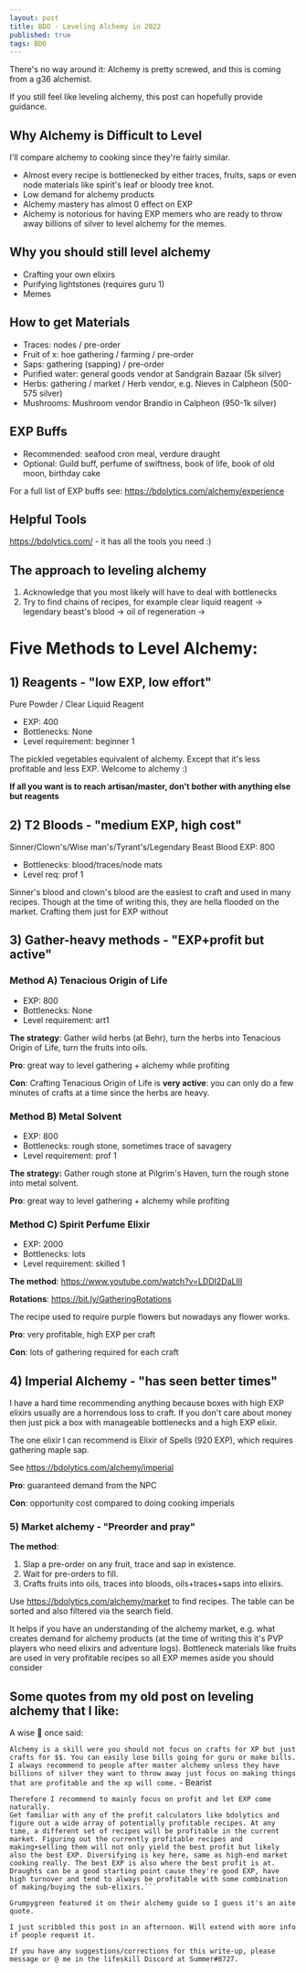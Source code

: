 ```yaml
---
layout: post
title: BDO - Leveling Alchemy in 2022
published: true
tags: BDO
---
```


There's no way around it: Alchemy is pretty screwed, and this is coming from a g36 alchemist.

If you still feel like leveling alchemy, this post can hopefully provide guidance.


## Why Alchemy is Difficult to Level
I'll compare alchemy to cooking since they're fairly similar.
- Almost every recipe is bottlenecked by either traces, fruits, saps or even node materials like spirit's leaf or bloody tree knot.
- Low demand for alchemy products
- Alchemy mastery has almost 0 effect on EXP
- Alchemy is notorious for having EXP memers who are ready to throw away billions of silver to level alchemy for the memes.

## Why you should still level alchemy
- Crafting your own elixirs
- Purifying lightstones (requires guru 1)
- Memes

## How to get Materials
- Traces: nodes / pre-order
- Fruit of x: hoe gathering / farming / pre-order
- Saps: gathering (sapping) / pre-order
- Purified water: general goods vendor at Sandgrain Bazaar (5k silver)
- Herbs: gathering / market / Herb vendor, e.g. Nieves in Calpheon (500-575 silver)
- Mushrooms: Mushroom vendor Brandio in Calpheon (950-1k silver)

## EXP Buffs
- Recommended: seafood cron meal, verdure draught
- Optional: Guild buff, perfume of swiftness, book of life, book of old moon, birthday cake

For a full list of EXP buffs see: <https://bdolytics.com/alchemy/experience>

## Helpful Tools
<https://bdolytics.com/> - it has all the tools you need :)

## The approach to leveling alchemy
1. Acknowledge that you most likely will have to deal with bottlenecks
2. Try to find chains of recipes, for example clear liquid reagent -> legendary beast's blood -> oil of regeneration -> 


# Five Methods to Level Alchemy:

## 1) Reagents -  "low EXP, low effort"
Pure Powder / Clear Liquid Reagent
- EXP: 400
- Bottlenecks: None
- Level requirement: beginner 1

The pickled vegetables equivalent of alchemy. Except that it's less profitable and less EXP. Welcome to alchemy :)

**If all you want is to reach artisan/master, don't bother with anything else but reagents**


## 2) T2 Bloods - "medium EXP, high cost"
Sinner/Clown's/Wise man's/Tyrant's/Legendary Beast Blood
EXP: 800 
- Bottlenecks: blood/traces/node mats
- Level req: prof 1

Sinner's blood and clown's blood are the easiest to craft and used in many recipes.
Though at the time of writing this, they are hella flooded on the market.
Crafting them just for EXP without


## 3) Gather-heavy methods - "EXP+profit but active"
### Method A) Tenacious Origin of Life
- EXP: 800 
- Bottlenecks: None 
- Level requirement: art1

**The strategy**: Gather wild herbs (at Behr), turn the herbs into Tenacious Origin of Life, turn the fruits into oils.

**Pro**: great way to level gathering + alchemy while profiting

**Con**: Crafting Tenacious Origin of Life is __very active__: you can only do a few minutes of crafts at a time since the herbs are heavy.

### Method B) Metal Solvent
- EXP: 800
- Bottlenecks: rough stone, sometimes trace of savagery
- Level requirement: prof 1

**The strategy:** Gather rough stone at Pilgrim's Haven, turn the rough stone into metal solvent.

**Pro**: great way to level gathering + alchemy while profiting

### Method C) Spirit Perfume Elixir
- EXP: 2000
- Bottlenecks: lots
- Level requirement: skilled 1

**The method**: <https://www.youtube.com/watch?v=LDDI2DaLlII>

**Rotations**: <https://bit.ly/GatheringRotations>

The recipe used to require purple flowers but nowadays any flower works.

**Pro**: very profitable, high EXP per craft

**Con**: lots of gathering required for each craft

## 4) Imperial Alchemy - "has seen better times"
I have a hard time recommending anything because boxes with high EXP elixirs usually are a horrendous loss to craft.
If you don't care about money then just pick a box with manageable bottlenecks and a high EXP elixir.

The one elixir I can recommend is Elixir of Spells (920 EXP), which requires gathering maple sap.

See <https://bdolytics.com/alchemy/imperial>

**Pro**: guaranteed demand from the NPC

**Con**: opportunity cost compared to doing cooking imperials

### 5) Market alchemy - "Preorder and pray"
**The method**:
1. Slap a pre-order on any fruit, trace and sap in existence.
2. Wait for pre-orders to fill.
3. Crafts fruits into oils, traces into bloods, oils+traces+saps into elixirs.

Use <https://bdolytics.com/alchemy/market> to find recipes.
The table can be sorted and also filtered via the search field.

It helps if you have an understanding of the alchemy market, e.g. what creates demand for alchemy products (at the time of writing this it's PVP players who need elixirs and adventure logs).
Bottleneck materials like fruits are used in very profitable recipes so all EXP memes aside you should consider


## Some quotes from my old post on leveling alchemy that I like:
A wise :bear: once said:

`Alchemy is a skill were you should not focus on crafts for XP but just crafts for $$. You can easily lose bills going for guru or make bills. I always recommend to people after master alchemy unless they have billions of silver they want to throw away just focus on making things that are profitable and the xp will come.` - Bearist

```In alchemy, there's always a trade-off between EXP, profit and effort to make a recipe. Unlike cooking, there's no single recipe that can be spammed out for good EXP without either throwing away money or running into bottlenecks. That's just the current state of alchemy. Is spamming reagents to guru possible? Jup. Is it fast or efficient? Hell no.
Therefore I recommend to mainly focus on profit and let EXP come naturally.
Get familiar with any of the profit calculators like bdolytics and figure out a wide array of potentially profitable recipes. At any time, a different set of recipes will be profitable in the current market. Figuring out the currently profitable recipes and making+selling them will not only yield the best profit but likely also the best EXP. Diversifying is key here, same as high-end market cooking really. The best EXP is also where the best profit is at. Draughts can be a good starting point cause they're good EXP, have high turnover and tend to always be profitable with some combination of making/buying the sub-elixirs.```

Grumpygreen featured it on their alchemy guide so I guess it's an aite quote.

I just scribbled this post in an afternoon. Will extend with more info if people request it.

If you have any suggestions/corrections for this write-up, please message or @ me in the lifeskill Discord at Summer#8727.
